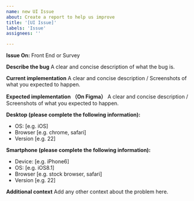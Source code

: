 ```yaml
---
name: new UI Issue
about: Create a report to help us improve
title: '[UI Issue]'
labels: 'Issue'
assignees: ''

---
```


**Issue On:** Front End or Survey


**Describe the bug**
A clear and concise description of what the bug is.

**Current implementation**
A clear and concise description / Screenshots of what you expected to happen.

**Expected implementation （On Figma）**
A clear and concise description / Screenshots of what you expected to happen.

**Desktop (please complete the following information):**
 - OS: [e.g. iOS]
 - Browser [e.g. chrome, safari]
 - Version [e.g. 22]

**Smartphone (please complete the following information):**
 - Device: [e.g. iPhone6]
 - OS: [e.g. iOS8.1]
 - Browser [e.g. stock browser, safari]
 - Version [e.g. 22]

**Additional context**
Add any other context about the problem here.
